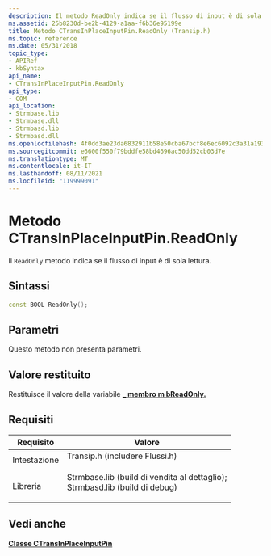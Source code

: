 ```yaml
---
description: Il metodo ReadOnly indica se il flusso di input è di sola lettura.
ms.assetid: 25b8230d-be2b-4129-a1aa-f6b36e95199e
title: Metodo CTransInPlaceInputPin.ReadOnly (Transip.h)
ms.topic: reference
ms.date: 05/31/2018
topic_type:
- APIRef
- kbSyntax
api_name:
- CTransInPlaceInputPin.ReadOnly
api_type:
- COM
api_location:
- Strmbase.lib
- Strmbase.dll
- Strmbasd.lib
- Strmbasd.dll
ms.openlocfilehash: 4f0dd3ae23da6832911b58e50cba67bcf8e6ec6092c3a31a193bd5a027c5566c
ms.sourcegitcommit: e6600f550f79bddfe58bd4696ac50dd52cb03d7e
ms.translationtype: MT
ms.contentlocale: it-IT
ms.lasthandoff: 08/11/2021
ms.locfileid: "119999091"
---
```

# <a name="ctransinplaceinputpinreadonly-method"></a>Metodo CTransInPlaceInputPin.ReadOnly

Il `ReadOnly` metodo indica se il flusso di input è di sola lettura.

## <a name="syntax"></a>Sintassi


```C++
const BOOL ReadOnly();
```



## <a name="parameters"></a>Parametri

Questo metodo non presenta parametri.

## <a name="return-value"></a>Valore restituito

Restituisce il valore della variabile [**\_ membro m bReadOnly.**](ctransinplaceinputpin-m-breadonly.md)

## <a name="requirements"></a>Requisiti



| Requisito | Valore |
|--------------------|--------------------------------------------------------------------------------------------------------------------------------------------------------------------------------------------|
| Intestazione<br/>  | <dl> <dt>Transip.h (includere Flussi.h)</dt> </dl>                                                                                   |
| Libreria<br/> | <dl> <dt>Strmbase.lib (build di vendita al dettaglio); </dt> <dt>Strmbasd.lib (build di debug)</dt> </dl> |



## <a name="see-also"></a>Vedi anche

<dl> <dt>

[**Classe CTransInPlaceInputPin**](ctransinplaceinputpin.md)
</dt> </dl>

 

 




